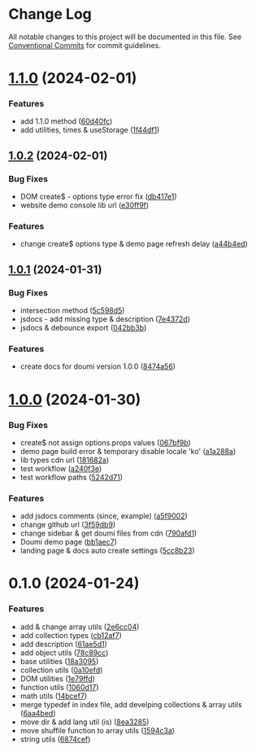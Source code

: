 # Change Log

All notable changes to this project will be documented in this file.
See [Conventional Commits](https://conventionalcommits.org) for commit guidelines.

# [1.1.0](https://github.com/janghye0k/doumi/compare/v1.0.2...v1.1.0) (2024-02-01)

### Features

- add 1.1.0 method ([60d40fc](https://github.com/janghye0k/doumi/commit/60d40fc41bd900c609799b149c2bda357659d253))
- add utilities, times & useStorage ([1f44df1](https://github.com/janghye0k/doumi/commit/1f44df18c0d93bf96831890c3a30fd1a79d2f8ad))

## [1.0.2](https://github.com/janghye0k/doumi/compare/v1.0.1...v1.0.2) (2024-02-01)

### Bug Fixes

- DOM create$ - options type error fix ([db417e1](https://github.com/janghye0k/doumi/commit/db417e19a1272888d74e353b75f30e5e1a915523))
- website demo console lib url ([e30ff9f](https://github.com/janghye0k/doumi/commit/e30ff9febced48d45722438f1beb0c425f6d2c83))

### Features

- change create$ options type & demo page refresh delay ([a44b4ed](https://github.com/janghye0k/doumi/commit/a44b4ed2997d1f3ab395e2f9491ed187ed5d7171))

## [1.0.1](https://github.com/janghye0k/doumi/compare/v1.0.0...v1.0.1) (2024-01-31)

### Bug Fixes

- intersection method ([5c598d5](https://github.com/janghye0k/doumi/commit/5c598d5a90d50d1eee9b35a3a6e10aea1b4908ad))
- jsdocs - add missing type & description ([7e4372d](https://github.com/janghye0k/doumi/commit/7e4372d8a5e35f07f817bd707d593418173150f1))
- jsdocs & debounce export ([042bb3b](https://github.com/janghye0k/doumi/commit/042bb3b90bfa4ac3259d2a4466e725941d87e6a5))

### Features

- create docs for doumi version 1.0.0 ([8474a56](https://github.com/janghye0k/doumi/commit/8474a56603de3f711bc80f5a3e2e3f6afcaa8e74))

# [1.0.0](https://github.com/janghye0k/doumi/compare/v0.1.0...v1.0.0) (2024-01-30)

### Bug Fixes

- create$ not assign options.props values ([067bf9b](https://github.com/janghye0k/doumi/commit/067bf9bbe307d534e83c640c81806bd4ea7825e1))
- demo page build error & temporary disable locale 'ko' ([a1a288a](https://github.com/janghye0k/doumi/commit/a1a288ad134a327fc327a93b7462a4345e9c179a))
- lib types cdn url ([181682a](https://github.com/janghye0k/doumi/commit/181682a05f43432be9981b5c2ddc5173a610bbc2))
- test workflow ([a240f3e](https://github.com/janghye0k/doumi/commit/a240f3e5daace2829f08e0e2790ed2ff836b0616))
- test workflow paths ([5242d71](https://github.com/janghye0k/doumi/commit/5242d714c41adbf1f36970c684cac1931d1a73ac))

### Features

- add jsdocs comments (since, example) ([a5f9002](https://github.com/janghye0k/doumi/commit/a5f9002d52b1ce3e9dbea71b3549f58500313fa9))
- change github url ([3f59db9](https://github.com/janghye0k/doumi/commit/3f59db90a3d9617a8c1240c7258bf14f4f9b4ba2))
- change sidebar & get doumi files from cdn ([790afd1](https://github.com/janghye0k/doumi/commit/790afd1c8a8f6919a9043cca45a9a8f52db6230a))
- Doumi demo page ([bb1aec7](https://github.com/janghye0k/doumi/commit/bb1aec751e699ae036fc537fb2208690e320b676))
- landing page & docs auto create settings ([5cc8b23](https://github.com/janghye0k/doumi/commit/5cc8b238c1372349ecb3ff2528255b163adfd59f))

# 0.1.0 (2024-01-24)

### Features

- add & change array utils ([2e6cc04](https://github.com/janghye0k/doumi/commit/2e6cc04ba688cf3e15fe8982b1279887cd9d7d90))
- add collection types ([cb12af7](https://github.com/janghye0k/doumi/commit/cb12af711a54766b811fefa3facbfafe2771db3f))
- add description ([61ae5d1](https://github.com/janghye0k/doumi/commit/61ae5d1ac4fec3c2f2783703643a832013f22996))
- add object utils ([78c89cc](https://github.com/janghye0k/doumi/commit/78c89cc225051cc3e1fe7edf25b68ede35eedd9c))
- base utilities ([18a3095](https://github.com/janghye0k/doumi/commit/18a3095e04b826f75b45a86dfd7070100a6af620))
- collection utils ([0a10efd](https://github.com/janghye0k/doumi/commit/0a10efdbbd15d115553a3a8651234bb44d601e83))
- DOM utilities ([1e79ffd](https://github.com/janghye0k/doumi/commit/1e79ffd860936293ca6bc1e994ad25fbba328f11))
- function utils ([1060d17](https://github.com/janghye0k/doumi/commit/1060d17a94fbd3f78314cd633ca49117010acd59))
- math utils ([14bcef7](https://github.com/janghye0k/doumi/commit/14bcef7f85d01af54192d522b7381e42594c8bad))
- merge typedef in index file, add develping collections & array utils ([6aa4bed](https://github.com/janghye0k/doumi/commit/6aa4bed22553ad2d2c0d4cbc975b751d863a99a5))
- move dir & add lang util (is) ([8ea3285](https://github.com/janghye0k/doumi/commit/8ea3285ef99f00c74ce15c010bfb68d12568f71a))
- move shuffile function to array utils ([1594c3a](https://github.com/janghye0k/doumi/commit/1594c3aa2d2840421332d9b7fb7c66c1b68f4b33))
- string utils ([6874cef](https://github.com/janghye0k/doumi/commit/6874cef3108ed0a292221d245b6414ec803cc8cf))
